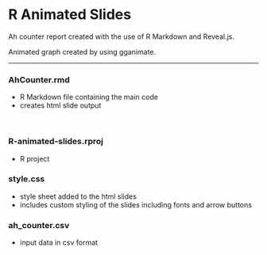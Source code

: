 # R Animated Slides

Ah counter report created with the use of R Markdown and Reveal.js.

Animated graph created by using gganimate.


---

### AhCounter.rmd

- R Markdown file containing the main code 
- creates html slide output

<br>


### R-animated-slides.rproj

- R project 



### style.css

- style sheet added to the html slides
- includes custom styling of the slides including fonts and arrow buttons



### ah_counter.csv

- input data in csv format
